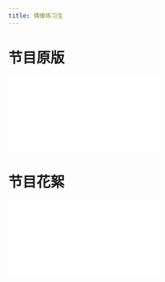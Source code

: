 ```yaml
---
title: 偶像练习生
---
```


# 节目原版

<iframe src="//player.bilibili.com/player.html?aid=50183113&bvid=BV1Pb411G7ME&cid=87845846&page=1" scrolling="yes" border="0" frameborder="no" framespacing="0" allowfullscreen="true"></iframe>

# 节目花絮

<iframe src="//player.bilibili.com/player.html?aid=47654003&bvid=BV1fb411x7hS&cid=83473763&page=1" scrolling="no" border="0" frameborder="no" framespacing="0" allowfullscreen="true"> </iframe>